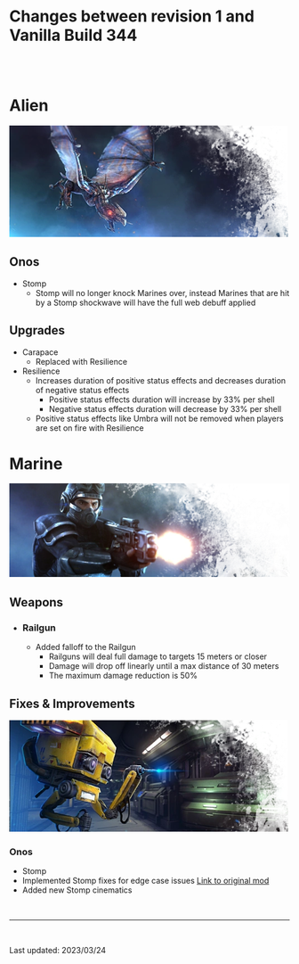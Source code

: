 # Changes between revision 1 and Vanilla Build 344

<br>
<br>

# Alien
![alt text](./assets/images/Alien_Banner.webp "Alien")

## Onos
- Stomp
  - Stomp will no longer knock Marines over, instead Marines that are hit by a Stomp shockwave will have the full web debuff applied

## Upgrades
- Carapace
  - Replaced with Resilience
- Resilience
  - Increases duration of positive status effects and decreases duration of negative status effects
    - Positive status effects duration will increase by 33% per shell
    - Negative status effects duration will decrease by 33% per shell
  - Positive status effects like Umbra will not be removed when players are set on fire with Resilience

# Marine
![alt text](./assets/images/Marine_Banner.webp "Marine")

## Weapons
* ### Railgun
  * Added falloff to the Railgun
    * Railguns will deal full damage to targets 15 meters or closer
    * Damage will drop off linearly until a max distance of 30 meters
    * The maximum damage reduction is 50%

## Fixes & Improvements
![alt text](./assets/images/Fixes_Banner.webp "Marine")

### Onos
- Stomp
- Implemented Stomp fixes for edge case issues [Link to original mod](https://steamcommunity.com/sharedfiles/filedetails/?id=1082228340)
- Added new Stomp cinematics

<br/>
<hr/>
<br/>

Last updated: 2023/03/24
